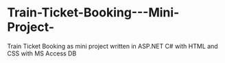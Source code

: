 # Train-Ticket-Booking---Mini-Project-
Train Ticket Booking as mini project written in ASP.NET C# with HTML and CSS with MS Access DB
